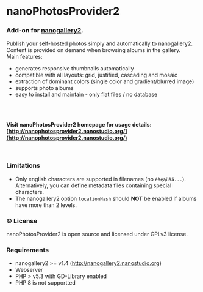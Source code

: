 # nanoPhotosProvider2
### Add-on for [nanogallery2](http://nanogallery2.nanostudio.org).
    
  
Publish your self-hosted photos simply and automatically to nanogallery2.  
Content is provided on demand when browsing albums in the gallery.  
Main features:
- generates responsive thumbnails automatically  
- compatible with all layouts: grid, justified, cascading and mosaic
- extraction of dominant colors (single color and gradient/blurred image)  
- supports photo albums  
- easy to install and maintain - only flat files / no database
  
<br>
<br>
  
**Visit nanoPhotosProvider2 homepage for usage details: [http://nanophotosprovider2.nanostudio.org/](http://nanophotosprovider2.nanostudio.org/)**
  
  
<br>

### Limitations
- Only english characters are supported in filenames (no `éàęąùâä...`). Alternatively, you can define metadata files containing special characters.   
- The nanogallery2 option `locationHash` should **NOT** be enabled if albums have more than 2 levels.  
  
### :copyright: License
nanoPhotosProvider2 is open source and licensed under GPLv3 license.


### Requirements
* nanogallery2 >= v1.4 (http://nanogallery2.nanostudio.org)
* Webserver
* PHP > v5.3 with GD-Library enabled
* PHP 8 is not supportted
